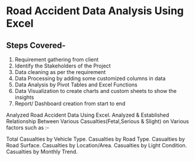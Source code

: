 # Road Accident Data Analysis Using Excel

## Steps Covered-
1. Requirement gathering from client
2. Identify the Stakeholders of the Project
3. Data cleaning as per the requirement
4. Data Processing by adding some customized columns in data
5. Data Analysis by Pivot Tables and Excel Functions
6. Data Visualization to create charts and custom sheets to show the insights
7. Report/ Dashboard creation from start to end


Analyzed Road Accident Data Using Excel. Analyzed & Established Relationship Between Various Casualties(Fetal,Serious & Slight) on Various factors such as :-

Total Casualties by Vehicle Type.
Casualties by Road Type.
Casualties by Road Surface.
Casualties by Location/Area.
Casualties by Light Condition.
Casualties by Monthly Trend.
